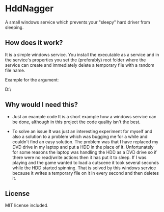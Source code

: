 # HddNagger
A small windows service which prevents your "sleepy" hard driver from sleeping.

## How does it work?
It is a simple windows service. You install the executable as a service and in the service's properties you set the (preferably) root folder where the service can create and immediately delete a temporary file with a random file name.

Example for the argument:

D:\

## Why would I need this?
  * Just an example code
    It is a short example how a windows service can be done, although in this project the code quality isn't the best.

  * To solve an issue
    It was just an interesting experiment for myself and also a solution to a problem which was bugging me for a while and couldn't find an easy solution. The problem was that I have replaced my DVD drive in my laptop and put a HDD in the place of it. Unfortunately for some reasons the laptop was handling the HDD as a DVD drive so if there were no read/write actions then it has put it to sleep. If I was playing and the game wanted to load a cutscene it took several seconds while the HDD started spinning. That is solved by this windows service because it writes a temporary file on it in every second and then deletes it.

## License
MIT license included.
